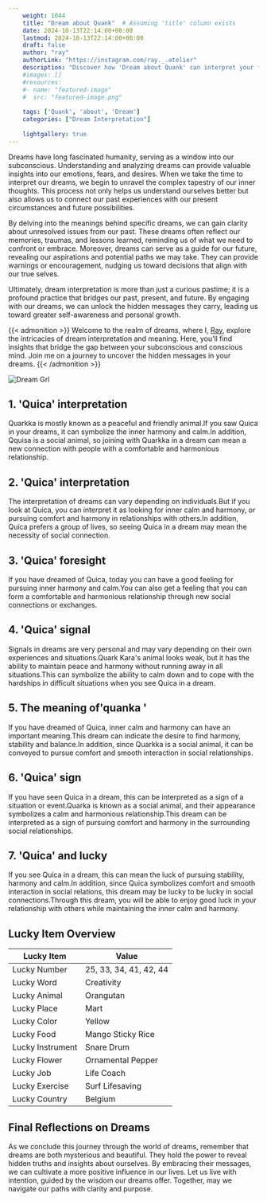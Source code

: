 ```yaml
---
    weight: 1044
    title: "Dream about Quank"  # Assuming 'title' column exists
    date: 2024-10-13T22:14:00+08:00
    lastmod: 2024-10-13T22:14:00+08:00
    draft: false
    author: "ray"
    authorLink: "https://instagram.com/ray._.atelier"
    description: "Discover how 'Dream about Quank' can interpret your future and uncover its significant meanings in your life."
    #images: []
    #resources:
    #- name: "featured-image"
    #  src: "featured-image.png"
    
    tags: ['Quank', 'about', 'Dream']
    categories: ["Dream Interpretation"]
    
    lightgallery: true
---
```

    
Dreams have long fascinated humanity, serving as a window into our subconscious. Understanding and analyzing dreams can provide valuable insights into our emotions, fears, and desires. When we take the time to interpret our dreams, we begin to unravel the complex tapestry of our inner thoughts. This process not only helps us understand ourselves better but also allows us to connect our past experiences with our present circumstances and future possibilities.

By delving into the meanings behind specific dreams, we can gain clarity about unresolved issues from our past. These dreams often reflect our memories, traumas, and lessons learned, reminding us of what we need to confront or embrace. Moreover, dreams can serve as a guide for our future, revealing our aspirations and potential paths we may take. They can provide warnings or encouragement, nudging us toward decisions that align with our true selves.

Ultimately, dream interpretation is more than just a curious pastime; it is a profound practice that bridges our past, present, and future. By engaging with our dreams, we can unlock the hidden messages they carry, leading us toward greater self-awareness and personal growth.

{{< admonition >}}
Welcome to the realm of dreams, where I, [Ray](https://instagram.com/ray._.atelier), explore the intricacies of dream interpretation and meaning. Here, you’ll find insights that bridge the gap between your subconscious and conscious mind. Join me on a journey to uncover the hidden messages in your dreams.
{{< /admonition >}}

![Dream Grl](https://cdn.pixabay.com/photo/2017/11/02/03/35/gothic-2910057_1280.jpg "Dream Grl")

## 1. 'Quica' interpretation
Quarkka is mostly known as a peaceful and friendly animal.If you saw Quica in your dreams, it can symbolize the inner harmony and calm.In addition, Qquisa is a social animal, so joining with Quarkka in a dream can mean a new connection with people with a comfortable and harmonious relationship.

## 2. 'Quica' interpretation
The interpretation of dreams can vary depending on individuals.But if you look at Quica, you can interpret it as looking for inner calm and harmony, or pursuing comfort and harmony in relationships with others.In addition, Quica prefers a group of lives, so seeing Quica in a dream may mean the necessity of social connection.

## 3. 'Quica' foresight
If you have dreamed of Quica, today you can have a good feeling for pursuing inner harmony and calm.You can also get a feeling that you can form a comfortable and harmonious relationship through new social connections or exchanges.

## 4. 'Quica' signal
Signals in dreams are very personal and may vary depending on their own experiences and situations.Quark Kara's animal looks weak, but it has the ability to maintain peace and harmony without running away in all situations.This can symbolize the ability to calm down and to cope with the hardships in difficult situations when you see Quica in a dream.

## 5. The meaning of'quanka '
If you have dreamed of Quica, inner calm and harmony can have an important meaning.This dream can indicate the desire to find harmony, stability and balance.In addition, since Quarkka is a social animal, it can be conveyed to pursue comfort and smooth interaction in social relationships.

## 6. 'Quica' sign
If you have seen Quica in a dream, this can be interpreted as a sign of a situation or event.Quarka is known as a social animal, and their appearance symbolizes a calm and harmonious relationship.This dream can be interpreted as a sign of pursuing comfort and harmony in the surrounding social relationships.

## 7. 'Quica' and lucky
If you see Quica in a dream, this can mean the luck of pursuing stability, harmony and calm.In addition, since Quica symbolizes comfort and smooth interaction in social relations, this dream may be lucky to be lucky in social connections.Through this dream, you will be able to enjoy good luck in your relationship with others while maintaining the inner calm and harmony.

## Lucky Item Overview
| Lucky Item          | Value              |
|---------------|--------------------|
| Lucky Number        | 25, 33, 34, 41, 42, 44  |
| Lucky Word          | Creativity |
| Lucky Animal        | Orangutan |
| Lucky Place         | Mart     |
| Lucky Color         | Yellow     |
| Lucky Food          | Mango Sticky Rice      |
| Lucky Instrument    | Snare Drum |
| Lucky Flower        | Ornamental Pepper    |
| Lucky Job           | Life Coach       |
| Lucky Exercise      | Surf Lifesaving  |
| Lucky Country       | Belgium    |


##  Final Reflections on Dreams

As we conclude this journey through the world of dreams, remember that dreams are both mysterious and beautiful. They hold the power to reveal hidden truths and insights about ourselves. By embracing their messages, we can cultivate a more positive influence in our lives. Let us live with intention, guided by the wisdom our dreams offer. Together, may we navigate our paths with clarity and purpose.

